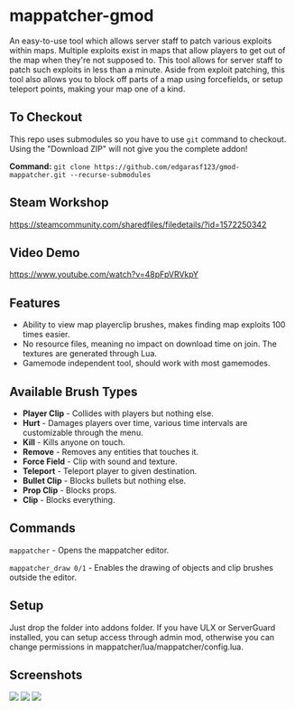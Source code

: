 # mappatcher-gmod
An easy-to-use tool which allows server staff to patch various exploits within maps.
Multiple exploits exist in maps that allow players to get out of the map when they're not supposed to. This tool allows for server staff to patch such exploits in less than a minute. Aside from exploit patching, this tool also allows you to block off parts of a map using forcefields, or setup teleport points, making your map one of a kind.

## To Checkout
This repo uses submodules so you have to use `git` command to checkout. Using the "Download ZIP" will not give you the complete addon!

**Command:** `git clone https://github.com/edgarasf123/gmod-mappatcher.git --recurse-submodules`

## Steam Workshop

https://steamcommunity.com/sharedfiles/filedetails/?id=1572250342

## Video Demo
https://www.youtube.com/watch?v=48pFpVRVkpY

## Features

* Ability to view map playerclip brushes, makes finding map exploits 100 times easier.
* No resource files, meaning no impact on download time on join. The textures are generated through Lua.
* Gamemode independent tool, should work with most gamemodes.

## Available Brush Types

* **Player Clip** - Collides with players but nothing else.
* **Hurt** - Damages players over time, various time intervals are customizable through the menu.
* **Kill** - Kills anyone on touch.
* **Remove** - Removes any entities that touches it.
* **Force Field** - Clip with sound and texture.
* **Teleport** - Teleport player to given destination.
* **Bullet Clip** - Blocks bullets but nothing else.
* **Prop Clip** - Blocks props.
* **Clip** - Blocks everything.

## Commands

`mappatcher` - Opens the mappatcher editor.

`mappatcher_draw 0/1` - Enables the drawing of objects and clip brushes outside the editor.

## Setup

Just drop the folder into addons folder. If you have ULX or ServerGuard installed, you can setup access through admin mod, otherwise you can change permissions in mappatcher/lua/mappatcher/config.lua.

## Screenshots

![](https://i.imgur.com/roqNMGg.jpg)
![](https://i.imgur.com/Ngxv1xY.jpg)
![](https://i.imgur.com/r88T2LT.png)
